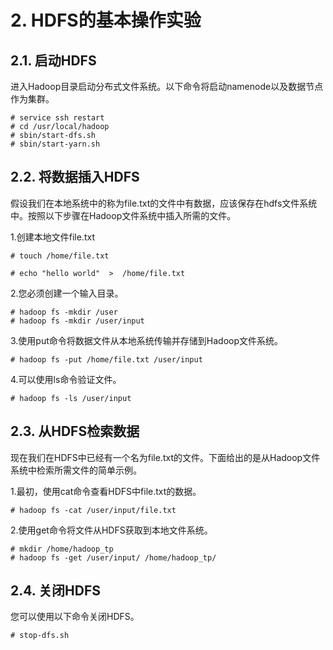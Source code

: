 # 2. HDFS的基本操作实验

## 2.1. 启动HDFS

进入Hadoop目录启动分布式文件系统。以下命令将启动namenode以及数据节点作为集群。

```
# service ssh restart
# cd /usr/local/hadoop
# sbin/start-dfs.sh
# sbin/start-yarn.sh
```

## 2.2. 将数据插入HDFS

假设我们在本地系统中的称为file.txt的文件中有数据，应该保存在hdfs文件系统中。按照以下步骤在Hadoop文件系统中插入所需的文件。

1.创建本地文件file.txt

`# touch /home/file.txt`

`# echo "hello world"  >  /home/file.txt`

2.您必须创建一个输入目录。

```
# hadoop fs -mkdir /user
# hadoop fs -mkdir /user/input
```

3.使用put命令将数据文件从本地系统传输并存储到Hadoop文件系统。

`# hadoop fs -put /home/file.txt /user/input`

4.可以使用ls命令验证文件。

`# hadoop fs -ls /user/input`


## 2.3. 从HDFS检索数据

现在我们在HDFS中已经有一个名为file.txt的文件。下面给出的是从Hadoop文件系统中检索所需文件的简单示例。

1.最初，使用cat命令查看HDFS中file.txt的数据。

`# hadoop fs -cat /user/input/file.txt`

2.使用get命令将文件从HDFS获取到本地文件系统。

```
# mkdir /home/hadoop_tp
# hadoop fs -get /user/input/ /home/hadoop_tp/
```

## 2.4. 关闭HDFS

您可以使用以下命令关闭HDFS。

```
# stop-dfs.sh
```